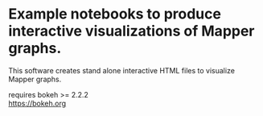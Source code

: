 # Example notebooks to produce interactive visualizations of Mapper graphs.

This software creates stand alone interactive HTML files to visualize Mapper graphs.  

requires bokeh >= 2.2.2  
https://bokeh.org
